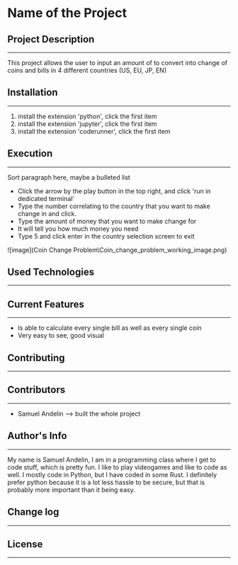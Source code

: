 # Name of the Project

## Project Description
---
This project allows the user to input an amount of to convert into change of coins and bills in 4 different countries (US, EU, JP, EN)  

## Installation
---
1. install the extension 'python', click the first item
2. install the extension 'jupyter', click the first item
3. install the extension 'coderunner', click the first item  

## Execution
---
Sort paragraph here, maybe a bulleted list

+ Click the arrow by the play button in the top right, and click 'run in dedicated terminal'
+ Type the number correlating to the country that you want to make change in and click.
+ Type the amount of money that you want to make change for
+ It will tell you how much money you need
+ Type 5 and click enter in the country selection screen to exit

![image](Coin Change Problem\Coin_change_problem_working_image.png)  

## Used Technologies
---

## Current Features
---
+ Is able to calculate every single bill as well as every single coin
+ Very easy to see, good visual

## Contributing
---

## Contributors
---
+ Samuel Andelin --> built the whole project  

## Author's Info
---
My name is Samuel Andelin, I am in a programming class where I get to code stuff, which is pretty fun. I like to play videogames and like to code as well. I mostly code in Python, but I have coded in some Rust. I definitely prefer python because it is a lot less hassle to be secure, but that is probably more important than it being easy.  

## Change log
---

## License
---  
